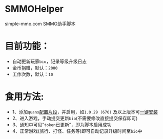# SMMOHelper
simple-mmo.com SMMO助手脚本

# 目前功能：
- 自动更新玩家```bio```，记录等级升级日志
- 金币捐赠，默认：```2000```
- 工作次数，默认：```10```
# 食用方法:
- 1、添加```quanx```[配置片段](https://raw.githubusercontent.com/bmqy/QuantumultX/master/Profiles/SMMOHelper.snippet)，并启用，如```1.0.29 (670)``` 及以上版本可[一键安装](quantumult-x:///update-configuration?remote-resource=%7B%0A%09%22server_remote%22%3A%20%5B%22https%3A%2F%2Fraw.githubusercontent.com%2Fbmqy%2FQuantumultX%2Fmaster%2FProfiles%2FSMMOHelper.snippet%22%5D%0A%7D)
- 2、进入游戏，手动提交更新```bio```(不需要修改直接提交保存即可)
- 3、通知中可见“```token```已更新”，即为脚本启用成功
- 4、正常游戏(旅行、打怪、任务等)即可自动记录升级时间至```bio```中